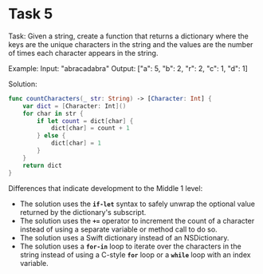# Task 5

Task: Given a string, create a function that returns a dictionary where the keys
are the unique characters in the string and the values are the number of times
each character appears in the string.

Example: Input: "abracadabra" Output: ["a": 5, "b": 2, "r": 2, "c": 1, "d": 1]

Solution:

```swift
func countCharacters(_ str: String) -> [Character: Int] {
    var dict = [Character: Int]()
    for char in str {
        if let count = dict[char] {
            dict[char] = count + 1
        } else {
            dict[char] = 1
        }
    }
    return dict
}
```

Differences that indicate development to the Middle 1 level:

-   The solution uses the **`if-let`** syntax to safely unwrap the optional
    value returned by the dictionary's subscript.
-   The solution uses the **`+=`** operator to increment the count of a
    character instead of using a separate variable or method call to do so.
-   The solution uses a Swift dictionary instead of an NSDictionary.
-   The solution uses a **`for-in`** loop to iterate over the characters in the
    string instead of using a C-style **`for`** loop or a **`while`** loop with
    an index variable.
